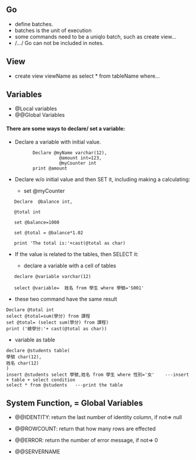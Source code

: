 ## Go 

- define batches.
- batches is the unit of execution
- some commands need to be a uniqlo batch, such as create view...
- /*...*/ Go can not be included in notes.

## View

- create view viewName as select * from tableName where...

## Variables

- @Local variables
- @@Global Variables

#### There are some ways to declare/ set a variable:

- Declare a variable with initial value.
```
          Declare @myName varchar(12), 
                    @amount int=123,
                    @myCounter int
          print @amount
  ```
- Declare w/o initial value and then SET it, including making a calculating:

    - set @myCounter
    
```
   Declare  @balance int,
   
   @total int
   
   set @balance=1000
  
   set @total = @balance*1.02
   
   print 'The total is:'+cast(@total as char)
```
- If the value is related to the tables, then SELECT it:

    - declare a variable with a cell of tables
    
 ```
    declare @variable varchar(12)
   
    select @variable=  姓名 from 學生 where 學號='S001'
 ```
   - these two command have the same result
 ```
Declare @total int
select @total=sum(學分) from 課程
set @total= (select sum(學分) from 課程)
print ('總學分:'+ cast(@total as char))
 ```

- variable as table
 ```
declare @students table(
學號 char(12),
姓名 char(12)
)
insert @students select 學號,姓名 from 學生 where 性別='女'    ---insert + table + select condition
select * from @students   ---print the table
 ```
 
 ## System Function, = Global Variables
 
 - @@IDENTITY: return the last number of identity column, if not=> null
 
 - @@ROWCOUNT: return that how many rows are effected
 
 - @@ERROR: return the number of error message, if not=> 0
 
 - @@SERVERNAME
 
 
 
 
